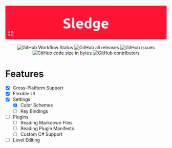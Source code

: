 ![Logo](https://github.com/William-McGonagle/sledgehammer/blob/master/.github/media/cover.png?raw=true)

<p align="center">
<img alt="GitHub Workflow Status" src="https://img.shields.io/github/workflow/status/william-mcgonagle/sledgehammer/Build">
<img alt="GitHub all releases" src="https://img.shields.io/github/downloads/william-mcgonagle/sledgehammer/total">
<img alt="GitHub issues" src="https://img.shields.io/github/issues/william-mcgonagle/sledgehammer">
<img alt="GitHub code size in bytes" src="https://img.shields.io/github/languages/code-size/william-mcgonagle/sledgehammer">
<img alt="GitHub contributors" src="https://img.shields.io/github/contributors/william-mcgonagle/sledgehammer">
</p>

# Features

- [x] Cross-Platform Support
- [x] Flexible UI
- [x] Settings
  - [x] Color Schemes
  - [ ] Key Bindings
- [ ] Plugins
  - [ ] Reading Markdown Files
  - [ ] Reading Plugin Manifests
  - [ ] Custom C# Support
- [ ] Level Editing
